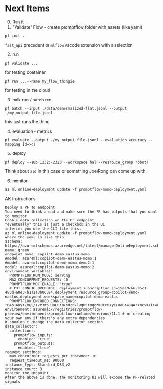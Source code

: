# Next Items
0. Run it
1. "Validate" Flow - create promptflow folder with assets (like yaml)
  ```
  pf init .
  ```
  `fast_api` precedent or `mlflow`
  vscode extension with a selection

2. run
  ```
  pf validate ...
  ```
  for testing container

  ```
  pf run ...--name my_flow_thingie
  ```
  for testing in the cloud

3. bulk run / batch run
```
pf batch --input ./data/denormalized-flat.jsonl --output ./my_output_file.jsonl
```
this just runs the thing

4. evaluation - metrics
  ```
  pf evaluate --output ./my_output_file.jsonl --evaluation accuracy --mapping [d=>d]
  ```

5. deploy
```
pf deploy --sub 12323-2323 --workspace hal --resrouce_group robots
```
Think about `azd` in this case or something Joe/Rong
can come up with.

6. monitor
```
az ml online-deployment update -f promptflow-momo-deployment.yaml
```

AK Instructions

```
Deploy a PF to endpoint
You need to think ahead and make sure the PF has outputs that you want to monitor
Enable data collection on the PF endpoint
"eventually" this is just a checkbox in the UI
interim: you use the CLI like this:
az ml online-deployment update -f promptflow-momo-deployment.yaml
where the yaml is like this
$schema: https://azuremlschemas.azureedge.net/latest/managedOnlineDeployment.schema.json
name: green
endpoint_name: copilot-demo-eastus-momo
#model: azureml:copilot-demo-eastus-momo:1
#model: azureml:copilot-demo-momo-demo2:1
model: azureml:copilot-demo-eastus-momo:2
environment_variables:
  PROMPTFLOW_RUN_MODE: serving
  MAX_CONCURRENT_REQUESTS: 10
  PROMPTFLOW_MDC_ENABLE: "true"
  # PRT_CONFIG_OVERRIDE: deployment.subscription_id=15ae9cb6-95c1-483d-a0e3-b1a1a3b06324,deployment.resource_group=copilot-demo-eastus,deployment.workspace_name=copilot-demo-eastus
  PROMPTFLOW_ENCODED_CONNECTIONS: "H4sIADy+ZmQC/12P3W6CQBCFX8XsdZd/lXqHStBqoKk0tr0xyzIUaGXX3QWrxncv0JiYXk1mzplvzlyQF3lLPIc9Q5PBBRFe7BIioW1QrhSXE10njBQa41C1hZxrARplex09DHr3F5w6s2Flhknh0bHtzKHJmIwSd5hm7ihzs7GbuDe7OvEe3oNuwwaELFjVzS3DsrFhY3OIuYCmgCO6tq69xJR9SiCC5n3QWRTsNr73Mlvs/HD+HC3D+D4zZbz4Zgqn7WMYiFS11P62tWNRpewotQpUd/8OtAzn/ltH4YKlNVXyn77y3zvVzMO4jElSNovtVtQQ50/r12DKDtYoAetnNV0favFhlkHknTcwdaNy6KDr9ReV8jb0awEAAA=="
environment: azureml://registries/promptflow-preview/environments/promptflow-runtime/versions/11.1 # or creating your own env if there's any extra dependencies
# shouldn’t change the data_collector section
data_collector:
  collections:
    promptflow_inputs:
      enabled: "true"
    promptflow_outputs:
      enabled: "true"
request_settings:
  max_concurrent_requests_per_instance: 10
  request_timeout_ms: 90000
instance_type: Standard_DS3_v2
instance_count: 3
Monitor the endpoint
After the above is done, the monitoring UI will expose the PF-related signals
```
